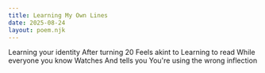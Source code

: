 ```yaml
---
title: Learning My Own Lines
date: 2025-08-24
layout: poem.njk
---
```


Learning your identity
After turning 20
Feels akint to
Learning to read
While everyone you know
Watches
And tells you
You're using the wrong inflection
